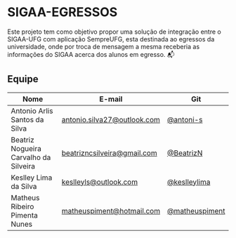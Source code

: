 # SIGAA-EGRESSOS

Este projeto tem como objetivo propor uma solução de integração entre o SIGAA-UFG com aplicação SempreUFG, esta destinada ao egressos da universidade, onde por troca de mensagem  a mesma receberia as informações do SIGAA acerca dos alunos em egresso. :mailbox_with_mail:

## Equipe

| Nome | E-mail | Git |
|------|--------|-----|
| Antonio Arlis Santos da Silva | antonio.silva27@outlook.com | [@antoni-s](https://github.com/antoni-s) |
| Beatriz Nogueira Carvalho da Silveira | beatrizncsilveira@gmail.com | [@BeatrizN](https://github.com/BeatrizN) |
| Keslley Lima da Silva | keslleyls@outlook.com | [@keslleylima](https://github.com/keslleylima) |
| Matheus Ribeiro Pimenta Nunes | matheuspiment@hotmail.com | [@matheuspiment](https://github.com/matheuspiment) |
